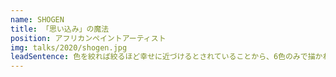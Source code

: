 ```yaml
---
name: SHOGEN
title: 「思い込み」の魔法
position: アフリカンペイントアーティスト
img: talks/2020/shogen.jpg
leadSentence: 色を絞れば絞るほど幸せに近づけるとされていることから、6色のみで描かれるタンザニアのペンキアート「ティンガティンガ」。事前のコネクション無しに単身タンザニアに渡り、現地の人々と共に過ごしたSHOGENが、彼らから学び大切にしているのは「思い込み」。「思い込み」こそが自分自身に魔法をかけ、人を幸せにする。
---
```

